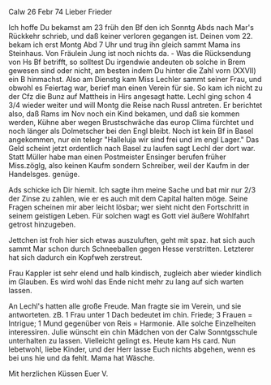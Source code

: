  Calw 26 Febr 74
Lieber Frieder

Ich hoffe Du bekamst am 23 früh den Bf den ich Sonntg Abds nach Mar's Rückkehr schrieb, und daß keiner verloren gegangen ist. Deinen vom 22. bekam ich erst Montg Abd 7 Uhr und trug ihn gleich sammt Mama ins Steinhaus. Von Fräulein Jung ist noch nichts da. - Was die Rücksendung von Hs Bf betrifft, so solltest Du irgendwie andeuten ob solche in Brem gewesen sind oder nicht, am besten indem Du hinter die Zahl vorn (XXVII) ein B hinmachst. 
Also am Dienstg kam Miss Lechler sammt seiner Frau, und obwohl es Feiertag war, berief man einen Verein für sie. So kam ich nicht zu der Cfz die Bunz auf Mattheis in Hirs angesagt hatte. Lechl ging schon 4 3/4 wieder weiter und will Montg die Reise nach Russl antreten. Er berichtet also, daß Rams im Nov noch ein Kind bekamen, und daß sie kommen werden, Kühne aber wegen Brustschwäche das europ Clima fürchtet und noch länger als Dolmetscher bei den Engl bleibt. Noch ist kein Bf in Basel angekommen, nur ein telegr "Halleluja wir sind frei und im engl Lager." Das Geld scheint jetzt ordentlich nach Basel zu laufen sagt Lechl der dort war. Statt Müller habe man einen Postmeister Ensinger berufen früher Miss.zöglg, also keinen Kaufm sondern Schreiber, weil der Kaufm in der Handelsges. genüge.

Ads schicke ich Dir hiemit. Ich sagte ihm meine Sache und bat mir nur 2/3 der Zinse zu zahlen, wie er es auch mit dem Capital halten möge. Seine Fragen scheinen mir aber leicht lösbar; wer sieht nicht den Fortschritt in seinem geistigen Leben. Für solchen wagt es Gott viel äußere Wohlfahrt getrost hinzugeben.

Jettchen ist froh hier sich etwas auszuluften, geht mit spaz. hat sich auch sammt Mar schon durch Schneeballen gegen Hesse verstritten. Letzterer hat sich dadurch ein Kopfweh zerstreut.

Frau Kappler ist sehr elend und halb kindisch, zugleich aber wieder kindlich im Glauben. Es wird wohl das Ende nicht mehr zu lang auf sich warten lassen.

An Lechl's hatten alle große Freude. Man fragte sie im Verein, und sie antworteten. zB. 1 Frau unter 1 Dach bedeutet im chin. Friede; 3 Frauen = Intrigue; 1 Mund gegenüber von Reis = Harmonie. Alle solche Einzelheiten interessiren. Julie wünscht ein chin Mädchen von der Calw Sonntgsschule unterhalten zu lassen. Vielleicht gelingt es. Heute kam Hs card. 
Nun lebetwohl, liebe Kinder, und der Herr lasse Euch nichts abgehen, wenn es bei uns hie und da fehlt. Mama hat Wäsche.

 Mit herzlichen Küssen
 Euer V.
